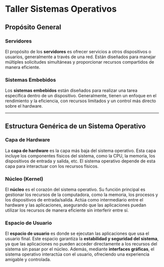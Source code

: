 # Taller Sistemas Operativos

## Propósito General

### Servidores
El propósito de los **servidores** es ofrecer servicios a otros dispositivos o usuarios, generalmente a través de una red. Están diseñados para manejar múltiples solicitudes simultáneas y proporcionar recursos compartidos de manera eficiente.

### Sistemas Embebidos
Los **sistemas embebidos** están diseñados para realizar una tarea específica dentro de un dispositivo. Generalmente, tienen un enfoque en el rendimiento y la eficiencia, con recursos limitados y un control más directo sobre el hardware.

---

## Estructura Genérica de un Sistema Operativo

### Capa de Hardware
La **capa de hardware** es la capa más baja del sistema operativo. Esta capa incluye los componentes físicos del sistema, como la CPU, la memoria, los dispositivos de entrada y salida, etc. El sistema operativo depende de esta capa para interactuar con los recursos físicos.

### Núcleo (Kernel)
El **núcleo** es el corazón del sistema operativo. Su función principal es gestionar los recursos de la computadora, como la memoria, los procesos y los dispositivos de entrada/salida. Actúa como intermediario entre el hardware y las aplicaciones, asegurando que las aplicaciones puedan utilizar los recursos de manera eficiente sin interferir entre sí.

### Espacio de Usuario
El **espacio de usuario** es donde se ejecutan las aplicaciones que usa el usuario final. Este espacio garantiza la **estabilidad y seguridad del sistema**, ya que las aplicaciones no pueden acceder directamente a los recursos del sistema sin pasar por el núcleo. Además, mediante **interfaces gráficas**, el sistema operativo interactúa con el usuario, ofreciendo una experiencia amigable y controlada.
